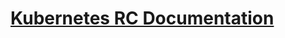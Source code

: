 # [Kubernetes RC Documentation](https://kubernetes.io/docs/concepts/workloads/controllers/replicationcontroller/#running-an-example-replicationcontroller)
